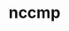 ---
title: "nccmp"
layout: cache
categories: [package, develop-2024-04-21]
meta: {"versions": ["1.9.1.0"], "compilers": ["gcc@=10.3.0"], "oss": ["sle_hpc15"], "platforms": ["linux"], "targets": ["x86_64_v4"], "stacks": ["e4s-cray-sles", "root"], "num_specs": 1, "num_specs_by_stack": {"e4s-cray-sles": 1, "root": 1}}
spec_details: [{"hash": "kybf3b5h63ktyt4bqlfbcgl73aybyetm", "compiler": "gcc@=10.3.0", "versions": ["1.9.1.0"], "os": "sle_hpc15", "platform": "linux", "target": "x86_64_v4", "variants": ["build_system=cmake", "build_type=Release", "generator=make", "~ipo"], "stacks": ["e4s-cray-sles", "root"], "size": "-", "tarball": "https://binaries.spack.io/develop-2024-04-21/build_cache/linux-sle_hpc15-x86_64_v4/gcc-10.3.0/nccmp-1.9.1.0/linux-sle_hpc15-x86_64_v4-gcc-10.3.0-nccmp-1.9.1.0-kybf3b5h63ktyt4bqlfbcgl73aybyetm.spack"}]
---